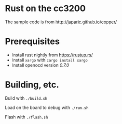 Rust on the cc3200
==================
The sample code is from http://japaric.github.io/copper/

Prerequisites
=============
- Install rust nightly from https://rustup.rs/
- Install `xargo` with `cargo install xargo`
- Install openocd version *0.7.0*

Building, etc.
==============
Build with `./build.sh`

Load on the board to debug with `./run.sh`

Flash with `./flash.sh`
